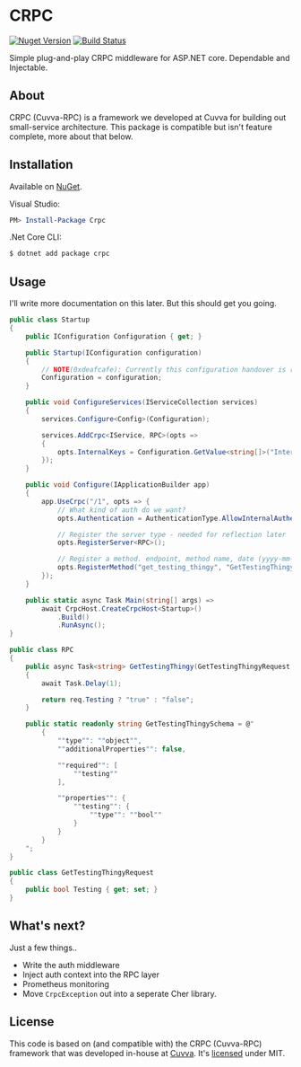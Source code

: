 # CRPC

[![Nuget Version](https://img.shields.io/nuget/v/crpc.svg?style=flat)](//www.nuget.org/packages/crpc)
[![Build Status](https://img.shields.io/travis/0xdeafcafe/crpc-dotnet.svg?style=flat)](//travis-ci.org/0xdeafcafe/crpc-dotnet)

Simple plug-and-play CRPC middleware for ASP.NET core. Dependable and Injectable.

## About

CRPC (Cuvva-RPC) is a framework we developed at Cuvva for building out small-service architecture. This package is compatible but isn't feature complete, more about that below.

## Installation

Available on [NuGet](https://nuget.org/packages/crpc).

Visual Studio:
```powershell
PM> Install-Package Crpc
```

.Net Core CLI:
```bash
$ dotnet add package crpc
```

## Usage

I'll write more documentation on this later. But this should get you going.

```csharp
public class Startup
{
	public IConfiguration Configuration { get; }

	public Startup(IConfiguration configuration)
	{
		// NOTE(0xdeafcafe): Currently this configuration handover is required. I'll look into a way to make it cleaner later.
		Configuration = configuration;
	}

	public void ConfigureServices(IServiceCollection services)
	{
		services.Configure<Config>(Configuration);

		services.AddCrpc<IService, RPC>(opts =>
		{
			opts.InternalKeys = Configuration.GetValue<string[]>("InternalKeys");
		});
	}

	public void Configure(IApplicationBuilder app)
	{
		app.UseCrpc("/1", opts => {
			// What kind of auth do we want?
			opts.Authentication = AuthenticationType.AllowInternalAuthentication;

			// Register the server type - needed for reflection later
			opts.RegisterServer<RPC>();

			// Register a method. endpoint, method name, date (yyyy-mm-dd or "preview")
			opts.RegisterMethod("get_testing_thingy", "GetTestingThingy", "preview");
		});
	}

	public static async Task Main(string[] args) =>
		await CrpcHost.CreateCrpcHost<Startup>()
			.Build()
			.RunAsync();
}

public class RPC
{
	public async Task<string> GetTestingThingy(GetTestingThingyRequest req)
	{
		await Task.Delay(1);

		return req.Testing ? "true" : "false";
	}

	public static readonly string GetTestingThingySchema = @"
		{
			""type"": ""object"",
			""additionalProperties"": false,

			""required"": [
				""testing""
			],

			""properties"": {
				""testing"": {
					""type"": ""bool""
				}
			}
		}
	";
}

public class GetTestingThingyRequest
{
	public bool Testing { get; set; }
}
```

## What's next?

Just a few things..

- Write the auth middleware
- Inject auth context into the RPC layer
- Prometheus monitoring
- Move `CrpcException` out into a seperate Cher library.

## License

This code is based on (and compatible with) the CRPC (Cuvva-RPC) framework that was developed in-house at [Cuvva](https://github.com/cuvva). It's [licensed](LICENSE) under MIT.
